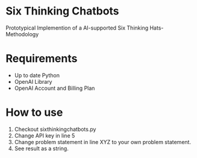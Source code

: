 # Six Thinking Chatbots
Prototypical Implemention of a AI-supported Six Thinking Hats-Methodology

# Requirements
* Up to date Python
* OpenAI Library
* OpenAI Account and Billing Plan

# How to use
1. Checkout sixthinkingchatbots.py
2. Change API key in line 5
3. Change problem statement in line XYZ to your own problem statement.
4. See result as a string.
